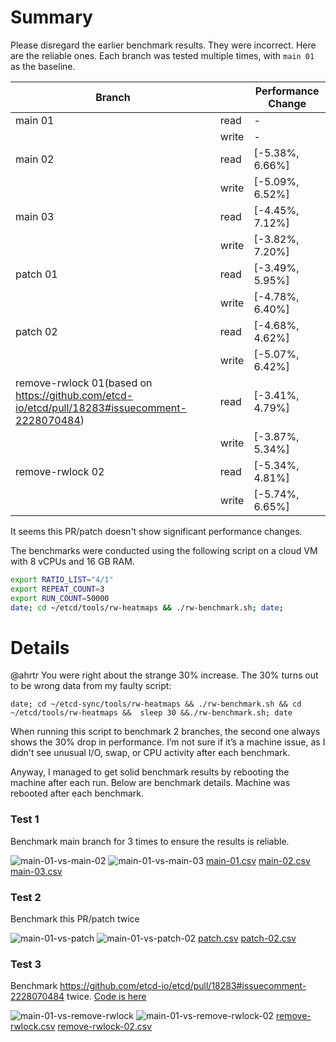 # Summary

Please disregard the earlier benchmark results. They were incorrect. Here are the reliable ones. Each branch was tested multiple times, with `main 01` as the baseline.

| Branch                                                                                        |       | Performance Change |
|-----------------------------------------------------------------------------------------------|-------|--------------------|
| main 01                                                                                       | read  | -                  |
|                                                                                               | write | -                  |
| main 02                                                                                       | read  | [-5.38%, 6.66%]    | 
|                                                                                               | write | [-5.09%, 6.52%]    |
| main 03                                                                                       | read  | [-4.45%, 7.12%]    | 
|                                                                                               | write | [-3.82%, 7.20%]    |
| patch 01                                                                                      | read  | [-3.49%, 5.95%]    |
|                                                                                               | write | [-4.78%, 6.40%]    |
| patch 02                                                                                      | read  | [-4.68%, 4.62%]    |
|                                                                                               | write | [-5.07%, 6.42%]    |
| remove-rwlock 01(based on https://github.com/etcd-io/etcd/pull/18283#issuecomment-2228070484) | read  | [-3.41%, 4.79%]    |
|                                                                                               | write | [-3.87%, 5.34%]    |
| remove-rwlock 02                                                                              | read  | [-5.34%, 4.81%]    |
|                                                                                               | write | [-5.74%, 6.65%]    |

It seems this PR/patch doesn't show significant performance changes.

The benchmarks were conducted using the following script on a cloud VM with 8 vCPUs and 16 GB RAM.

```bash
export RATIO_LIST="4/1"
export REPEAT_COUNT=3
export RUN_COUNT=50000
date; cd ~/etcd/tools/rw-heatmaps && ./rw-benchmark.sh; date;
```

# Details

@ahrtr You were right about the strange 30% increase. The 30% turns out to be wrong data from my faulty script:

```
date; cd ~/etcd-sync/tools/rw-heatmaps && ./rw-benchmark.sh && cd ~/etcd/tools/rw-heatmaps &&  sleep 30 &&./rw-benchmark.sh; date
```

When running this script to benchmark 2 branches, the second one always shows the 30% drop in performance. I’m not sure if it’s a machine issue, as I didn't see unusual I/O, swap, or CPU activity after each benchmark.

Anyway, I managed to get solid benchmark results by rebooting the machine after each run. Below are benchmark details. Machine was rebooted after each benchmark.

### Test 1

Benchmark main branch for 3 times to ensure the results is reliable.

![main-01-vs-main-02](https://github.com/user-attachments/assets/0a9f5360-f6be-450a-9e74-272eaed2fc62)
![main-01-vs-main-03](https://github.com/user-attachments/assets/5a63123f-e247-4e3b-9eb4-6444663d6e6b)
[main-01.csv](https://github.com/user-attachments/files/16352858/main-01.csv) [main-02.csv](https://github.com/user-attachments/files/16352860/main-02.csv) [main-03.csv](https://github.com/user-attachments/files/16352861/main-03.csv)

### Test 2

Benchmark this PR/patch twice

![main-01-vs-patch](https://github.com/user-attachments/assets/3b591ab4-f818-441f-908c-d10b94d4398d)
![main-01-vs-patch-02](https://github.com/user-attachments/assets/44725f6f-4c95-4b6c-ab16-950d4d3ce966)
[patch.csv](https://github.com/user-attachments/files/16352873/patch.csv) [patch-02.csv](https://github.com/user-attachments/files/16352874/patch-02.csv)

### Test 3

Benchmark https://github.com/etcd-io/etcd/pull/18283#issuecomment-2228070484 twice. [Code is here](https://github.com/clement2026/etcd/tree/issues-17098-remove-RWLock-from-GoAttach)

![main-01-vs-remove-rwlock](https://github.com/user-attachments/assets/bd58ea0f-6a67-41eb-b296-cffdf24212ef)
![main-01-vs-remove-rwlock-02](https://github.com/user-attachments/assets/4e5d767d-d301-4d19-bab9-a033119c75f4)
[remove-rwlock.csv](https://github.com/user-attachments/files/16352889/remove-rwlock.csv) [remove-rwlock-02.csv](https://github.com/user-attachments/files/16352888/remove-rwlock-02.csv)

